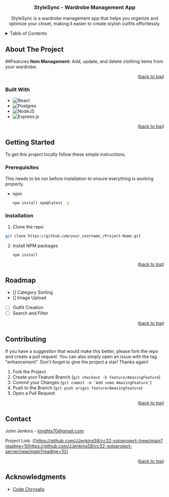 <!-- PROJECT LOGO -->
<br />
<div align="center">
    <h3 align="center">StyleSync - Wardrobe Management App</h3>

  <p align="center">
    StyleSync is a wardrobe management app that helps you organize and optimize your closet, making it easier to create stylish outfits effortlessly.
  </p>
</div>



<!-- TABLE OF CONTENTS -->
<details>
  <summary>Table of Contents</summary>
  <ol>
    <li>
      <a href="#about-the-project">About The Project</a>
      <ul>
        <li><a href="#built-with">Built With</a></li>
      </ul>
    </li>
    <li>
      <a href="#getting-started">Getting Started</a>
      <ul>
        <li><a href="#prerequisites">Prerequisites</a></li>
        <li><a href="#installation">Installation</a></li>
      </ul>
    </li>
    <li><a href="#usage">Usage</a></li>
    <li><a href="#roadmap">Roadmap</a></li>
    <li><a href="#contributing">Contributing</a></li>
    <li><a href="#license">License</a></li>
    <li><a href="#contact">Contact</a></li>
    <li><a href="#acknowledgments">Acknowledgments</a></li>
  </ol>
</details>



<!-- ABOUT THE PROJECT -->
## About The Project
##Features
**Item Management:** Add, update, and delete clothing items from your wardrobe.



<p align="right">(<a href="#readme-top">back to top</a>)</p>



### Built With

* ![React](https://img.shields.io/badge/react-%2320232a.svg?style=for-the-badge&logo=react&logoColor=%2361DAFB)
* ![Postgres](https://img.shields.io/badge/postgres-%23316192.svg?style=for-the-badge&logo=postgresql&logoColor=white)
* ![NodeJS](https://img.shields.io/badge/node.js-6DA55F?style=for-the-badge&logo=node.js&logoColor=white)
* ![Express.js](https://img.shields.io/badge/express.js-%23404d59.svg?style=for-the-badge&logo=express&logoColor=%2361DAFB)


<p align="right">(<a href="#readme-top">back to top</a>)</p>



<!-- GETTING STARTED -->
## Getting Started

To get this project locally follow these simple instructions.

### Prerequisites

This needs to be run before installation to ensure everything is working properly.
* npm
  ```sh
  npm install npm@latest -g
  ```

### Installation

1.  Clone the repo
   ```sh
   git clone https://github.com/your_username_/Project-Name.git
   ```
2. Install NPM packages
   ```sh
   npm install
   ```


<p align="right">(<a href="#readme-top">back to top</a>)</p>


<!-- ROADMAP -->
## Roadmap

- [] Category Sorting
- [] Image Upload
- [ ] Outfit Creation
- [ ] Search and Filter

<p align="right">(<a href="#readme-top">back to top</a>)</p>

<!-- CONTRIBUTING -->
## Contributing

If you have a suggestion that would make this better, please fork the repo and create a pull request. You can also simply open an issue with the tag "enhancement".
Don't forget to give the project a star! Thanks again!

1. Fork the Project
2. Create your Feature Branch (`git checkout -b feature/AmazingFeature`)
3. Commit your Changes (`git commit -m 'Add some AmazingFeature'`)
4. Push to the Branch (`git push origin feature/AmazingFeature`)
5. Open a Pull Request

<p align="right">(<a href="#readme-top">back to top</a>)</p>


<!-- CONTACT -->
## Contact

John Jenkins - knights70@gmail.com

Project Link: ([https://github.com/JJenkins58/cc32-soloproject-/new/main?readme=1](https://github.com/JJenkins58/cc32-soloproject-server/new/main?readme=1))]

<p align="right">(<a href="#readme-top">back to top</a>)</p>



<!-- ACKNOWLEDGMENTS -->
## Acknowledgments

* [Code Chrysalis](https://www.codechrysalis.io/)
